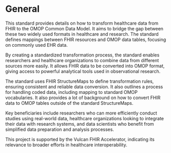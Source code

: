 # General

This standard provides details on how to transform healthcare data from FHIR to the OMOP Common Data Model. It aims to bridge the gap between these two widely used formats in healthcare and research. The standard defines mappings between FHIR resources and OMOP data tables, focusing on commonly used EHR data.

By creating a standardized transformation process, the standard enables researchers and healthcare organizations to combine data from different sources more easily. It allows FHIR data to be converted into OMOP format, giving access to powerful analytical tools used in observational research.

The standard uses FHIR StructureMaps to define transformation rules, ensuring consistent and reliable data conversion. It also outlines a process for handling coded data, including mapping to standard OMOP vocabularies.  It also provides a lot of background on how to convert FHIR data to OMOP tables outside of the standard StructureMaps.

Key beneficiaries include researchers who can more efficiently conduct studies using real-world data, healthcare organizations looking to integrate their data with research systems, and data scientists who benefit from simplified data preparation and analysis processes.

This project is supported by the Vulcan FHIR Accelerator, indicating its relevance to broader efforts in healthcare interoperability.
